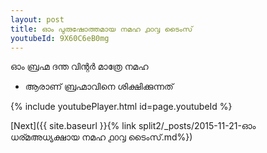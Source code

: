 ```yaml
---
layout: post
title: ഓം പുരുഷോത്തമായ നമഹ ൧൦൮ ടൈംസ്
youtubeId: 9X60C6eB0mg
---
```

 
 
 ഓം ബ്രഹ്മ ദന്ത വിന്റർ മാത്രേ നമഹ 
 
 -  ആരാണ് ബ്രഹ്മാവിനെ ശിക്ഷിക്കുന്നത് 
 
  
 
  
 
 
 
 
 
 


{% include youtubePlayer.html id=page.youtubeId %}
 
[Next]({{ site.baseurl }}{% link  split2/_posts/2015-11-21-ഓം ധര്മഅധ്യക്ഷായ നമഹ ൧൦൮ ടൈംസ്.md%})
 
